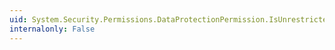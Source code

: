 ```yaml
---
uid: System.Security.Permissions.DataProtectionPermission.IsUnrestricted
internalonly: False
---
```

